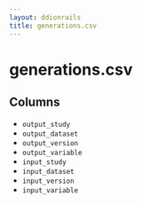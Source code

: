 ```yaml
---
layout: ddionrails
title: generations.csv
---
```


generations.csv
===========

Columns
-------

* `output_study`
* `output_dataset`
* `output_version`
* `output_variable`
* `input_study`
* `input_dataset`
* `input_version`
* `input_variable`
